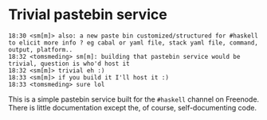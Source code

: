 # Trivial pastebin service

    18:30 <sm[m]> also: a new paste bin customized/structured for #haskell to elicit more info ? eg cabal or yaml file, stack yaml file, command, output, platform..
    18:32 <tomsmeding> sm[m]: building that pastebin service would be trivial, question is who'd host it
    18:32 <sm[m]> trivial eh :)
    18:33 <sm[m]> if you build it I'll host it :)
    18:33 <tomsmeding> sure lol

This is a simple pastebin service built for the `#haskell` channel on Freenode.
There is little documentation except the, of course, self-documenting code.
